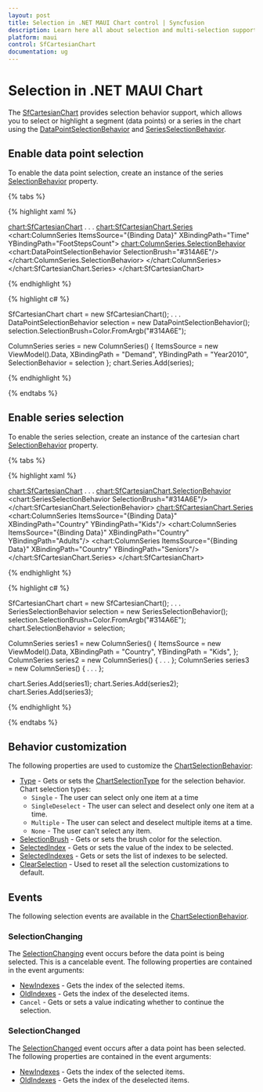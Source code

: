 ```yaml
---
layout: post
title: Selection in .NET MAUI Chart control | Syncfusion
description: Learn here all about selection and multi-selection support in Syncfusion .NET MAUI Chart (SfCartesianChart) control.
platform: maui
control: SfCartesianChart
documentation: ug
---
```


# Selection in .NET MAUI Chart

The [SfCartesianChart](https://help.syncfusion.com/cr/maui/Syncfusion.Maui.Charts.SfCartesianChart.html) provides selection behavior support, which allows you to select or highlight a segment (data points) or a series in the chart using the [DataPointSelectionBehavior](https://help.syncfusion.com/cr/maui/Syncfusion.Maui.Charts.DataPointSelectionBehavior.html) and [SeriesSelectionBehavior](https://help.syncfusion.com/cr/maui/Syncfusion.Maui.Charts.SeriesSelectionBehavior.html).

## Enable data point selection

To enable the data point selection, create an instance of the series [SelectionBehavior](https://help.syncfusion.com/cr/maui/Syncfusion.Maui.Charts.ChartSeries.html#Syncfusion_Maui_Charts_ChartSeries_SelectionBehavior) property.

{% tabs %}

{% highlight xaml %}

<chart:SfCartesianChart>
. . .
    <chart:SfCartesianChart.Series>
        <chart:ColumnSeries ItemsSource="{Binding Data}" 
                            XBindingPath="Time"
                            YBindingPath="FootStepsCount">
           <chart:ColumnSeries.SelectionBehavior>
                <chart:DataPointSelectionBehavior SelectionBrush="#314A6E"/>
           </chart:ColumnSeries.SelectionBehavior>
        </chart:ColumnSeries>
    </chart:SfCartesianChart.Series>
</chart:SfCartesianChart>

{% endhighlight %}

{% highlight c# %}

SfCartesianChart chart = new SfCartesianChart();
. . .
DataPointSelectionBehavior selection = new DataPointSelectionBehavior();
selection.SelectionBrush=Color.FromArgb("#314A6E");

ColumnSeries series = new ColumnSeries()
{
    ItemsSource = new ViewModel().Data,
    XBindingPath = "Demand",
    YBindingPath = "Year2010",
    SelectionBehavior = selection
};
chart.Series.Add(series);

{% endhighlight %}

{% endtabs %}

## Enable series selection

To enable the series selection, create an instance of the cartesian chart [SelectionBehavior](https://help.syncfusion.com/cr/maui/Syncfusion.Maui.Charts.SfCartesianChart.html#Syncfusion_Maui_Charts_SfCartesianChart_SelectionBehavior) property.

{% tabs %}

{% highlight xaml %}

<chart:SfCartesianChart>
. . .
    <chart:SfCartesianChart.SelectionBehavior>
        <chart:SeriesSelectionBehavior SelectionBrush="#314A6E"/>
    </chart:SfCartesianChart.SelectionBehavior>
    <chart:SfCartesianChart.Series>
        <chart:ColumnSeries ItemsSource="{Binding Data}" 
                            XBindingPath="Country"
                            YBindingPath="Kids"/>
        <chart:ColumnSeries ItemsSource="{Binding Data}" 
                            XBindingPath="Country"
                            YBindingPath="Adults"/>
        <chart:ColumnSeries ItemsSource="{Binding Data}" 
                            XBindingPath="Country"
                            YBindingPath="Seniors"/>
    </chart:SfCartesianChart.Series>
</chart:SfCartesianChart>

{% endhighlight %}

{% highlight c# %}

SfCartesianChart chart = new SfCartesianChart();
. . .
SeriesSelectionBehavior selection = new SeriesSelectionBehavior();
selection.SelectionBrush=Color.FromArgb("#314A6E");
chart.SelectionBehavior = selection;

ColumnSeries series1 = new ColumnSeries()
{
    ItemsSource = new ViewModel().Data,
    XBindingPath = "Country",
    YBindingPath = "Kids",
};
ColumnSeries series2 = new ColumnSeries()
{ . . . };
ColumnSeries series3 = new ColumnSeries()
{ . . . };

chart.Series.Add(series1);
chart.Series.Add(series2);
chart.Series.Add(series3);

{% endhighlight %}

{% endtabs %}

## Behavior customization 

The following properties are used to customize the [ChartSelectionBehavior](https://help.syncfusion.com/cr/maui/Syncfusion.Maui.Charts.ChartSelectionBehavior.html):

* [Type](https://help.syncfusion.com/cr/maui/Syncfusion.Maui.Charts.ChartSelectionBehavior.html#Syncfusion_Maui_Charts_ChartSelectionBehavior_Type) - Gets or sets the [ChartSelectionType](https://help.syncfusion.com/cr/maui/Syncfusion.Maui.Charts.ChartSelectionType.html) for the selection behavior.     
Chart selection types:
    * `Single` - The user can select only one item at a time
    * `SingleDeselect` - The user can select and deselect only one item at a time.
    * `Multiple` - The user can select and deselect multiple items at a time.
    * `None` - The user can't select any item.
* [SelectionBrush](https://help.syncfusion.com/cr/maui/Syncfusion.Maui.Charts.ChartSelectionBehavior.html#Syncfusion_Maui_Charts_ChartSelectionBehavior_SelectionBrush) - Gets or sets the brush color for the selection.
* [SelectedIndex](https://help.syncfusion.com/cr/maui/Syncfusion.Maui.Charts.ChartSelectionBehavior.html#Syncfusion_Maui_Charts_ChartSelectionBehavior_SelectedIndex) - Gets or sets the value of the index to be selected.
* [SelectedIndexes](https://help.syncfusion.com/cr/maui/Syncfusion.Maui.Charts.ChartSelectionBehavior.html#Syncfusion_Maui_Charts_ChartSelectionBehavior_SelectedIndexes) - Gets or sets the list of indexes to be selected.
* [ClearSelection](https://help.syncfusion.com/cr/maui/Syncfusion.Maui.Charts.ChartSelectionBehavior.html#Syncfusion_Maui_Charts_ChartSelectionBehavior_ClearSelection) - Used to reset all the selection customizations to default.

## Events

The following selection events are available in the [ChartSelectionBehavior](https://help.syncfusion.com/cr/maui/Syncfusion.Maui.Charts.ChartSelectionBehavior.html).

### SelectionChanging

The [SelectionChanging](https://help.syncfusion.com/cr/maui/Syncfusion.Maui.Charts.ChartSelectionBehavior.html#Syncfusion_Maui_Charts_ChartSelectionBehavior_SelectionChanging) event occurs before the data point is being selected. This is a cancelable event. The following properties are contained in the event arguments:

* [NewIndexes](https://help.syncfusion.com/cr/maui/Syncfusion.Maui.Charts.ChartSelectionChangingEventArgs.html#Syncfusion_Maui_Charts_ChartSelectionChangingEventArgs_NewIndexes) - Gets the index of the selected items.
* [OldIndexes](https://help.syncfusion.com/cr/maui/Syncfusion.Maui.Charts.ChartSelectionChangingEventArgs.html#Syncfusion_Maui_Charts_ChartSelectionChangingEventArgs_OldIndexes) - Gets the index of the deselected items.
* `Cancel` - Gets or sets a value indicating whether to continue the selection.

### SelectionChanged

The [SelectionChanged](https://help.syncfusion.com/cr/maui/Syncfusion.Maui.Charts.ChartSelectionBehavior.html#Syncfusion_Maui_Charts_ChartSelectionBehavior_SelectionChanged) event occurs after a data point has been selected. The following properties are contained in the event arguments:

* [NewIndexes](https://help.syncfusion.com/cr/maui/Syncfusion.Maui.Charts.ChartSelectionChangedEventArgs.html#Syncfusion_Maui_Charts_ChartSelectionChangedEventArgs_NewIndexes) - Gets the index of the selected items.
* [OldIndexes](https://help.syncfusion.com/cr/maui/Syncfusion.Maui.Charts.ChartSelectionChangedEventArgs.html#Syncfusion_Maui_Charts_ChartSelectionChangedEventArgs_OldIndexes) - Gets the index of the deselected items.